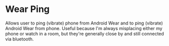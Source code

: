Wear Ping
=========

Allows user to ping (vibrate) phone from Android Wear and to ping (vibrate) Android Wear from phone. Useful because I'm always misplacing either my phone or watch in a room, but they're generally close by and still connected via bluetooth.
